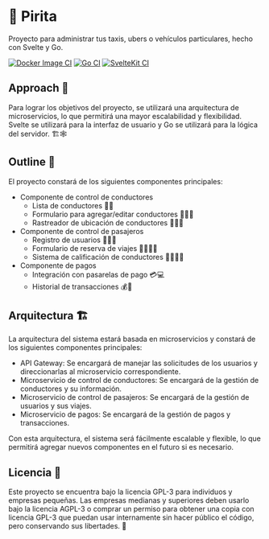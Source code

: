 # 🚖 Pirita
Proyecto para administrar tus taxis, ubers o vehículos particulares, hecho con Svelte y Go.

[![Docker Image CI](https://github.com/UpVent/Pirita/actions/workflows/docker-image.yml/badge.svg)](https://github.com/UpVent/Pirita/actions/workflows/docker-image.yml)
[![Go CI](https://github.com/UpVent/Pirita/actions/workflows/go.yml/badge.svg)](https://github.com/UpVent/Pirita/actions/workflows/go.yml)
[![SvelteKit CI](https://github.com/UpVent/Pirita/actions/workflows/sveltekit.yml/badge.svg)](https://github.com/UpVent/Pirita/actions/workflows/sveltekit.yml)

## Approach 🚀
Para lograr los objetivos del proyecto, se utilizará una arquitectura de microservicios, lo que permitirá una mayor escalabilidad y flexibilidad. Svelte se utilizará para la interfaz de usuario y Go se utilizará para la lógica del servidor. 🏗️🕸️

## Outline 📑
El proyecto constará de los siguientes componentes principales:

- Componente de control de conductores
  - Lista de conductores 🚕📝
  - Formulario para agregar/editar conductores 🚕📝📝
  - Rastreador de ubicación de conductores 🚕📍🚨
- Componente de control de pasajeros
  - Registro de usuarios 🙋‍♀️📝
  - Formulario de reserva de viajes 🙋‍♀️🚗📝
  - Sistema de calificación de conductores 🙋‍♀️🚗🌟
- Componente de pagos
  - Integración con pasarelas de pago 💳💻
  - Historial de transacciones 💰📝
  

## Arquitectura 🏗️
La arquitectura del sistema estará basada en microservicios y constará de los siguientes componentes principales:

- API Gateway: Se encargará de manejar las solicitudes de los usuarios y direccionarlas al microservicio correspondiente.
- Microservicio de control de conductores: Se encargará de la gestión de conductores y su información.
- Microservicio de control de pasajeros: Se encargará de la gestión de usuarios y sus viajes.
- Microservicio de pagos: Se encargará de la gestión de pagos y transacciones.

Con esta arquitectura, el sistema será fácilmente escalable y flexible, lo que permitirá agregar nuevos componentes en el futuro si es necesario.

## Licencia 📜

Este proyecto se encuentra bajo la licencia GPL-3 para individuos y empresas pequeñas. Las empresas medianas y superiores deben usarlo bajo la licencia AGPL-3 o comprar un permiso para obtener una copia con licencia GPL-3 que puedan usar internamente sin hacer público el código, pero conservando sus libertades. 💼
